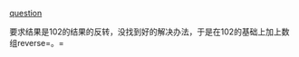 [question](https://leetcode.com/problems/binary-tree-level-order-traversal-ii/)

要求结果是102的结果的反转，没找到好的解决办法，于是在102的基础上加上数组reverse=。=
